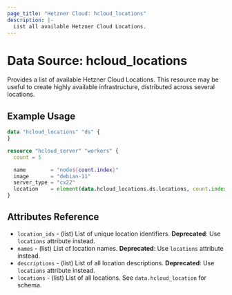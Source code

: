 ```yaml
---
page_title: "Hetzner Cloud: hcloud_locations"
description: |-
  List all available Hetzner Cloud Locations.
---
```


# Data Source: hcloud_locations

Provides a list of available Hetzner Cloud Locations.
This resource may be useful to create highly available infrastructure, distributed across several locations.

## Example Usage

```terraform
data "hcloud_locations" "ds" {
}

resource "hcloud_server" "workers" {
  count = 5

  name        = "node${count.index}"
  image       = "debian-11"
  server_type = "cx22"
  location    = element(data.hcloud_locations.ds.locations, count.index).name
}
```

## Attributes Reference

- `location_ids` - (list) List of unique location identifiers. **Deprecated**: Use `locations` attribute instead.
- `names` - (list) List of location names. **Deprecated**: Use `locations` attribute instead.
- `descriptions` - (list) List of all location descriptions. **Deprecated**: Use `locations` attribute instead.
- `locations` - (list) List of all locations. See `data.hcloud_location` for schema.
